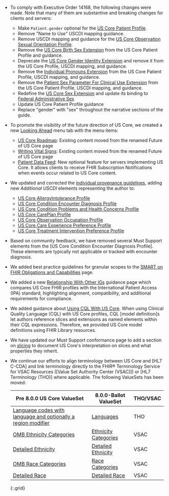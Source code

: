 
- To comply with Executive Order 14168, the following changes were made.  Note that many of them are substantive and breaking changes for clients and servers:
   - Make `Patient.gender` optional for the [US Core Patient Profile](StructureDefinition-us-core-patient.html).
   - Remove "Name to Use" USCDI mapping guidance.
   - Remove USCDI mapping and guidance for the [US Core Observation Sexual Orientation Profile](StructureDefinition-us-core-observation-sexual-orientation.html).
   - Remove the [US Core Birth Sex Extension](StructureDefinition-us-core-birthsex.html) from the US Core Patient Profile and guidance.
   - Deprecate the [US Core Gender Identity Extension](StructureDefinition-us-core-genderIdentity.html) and remove it from the US Core Profile, USCDI mapping, and guidance.
   - Remove the [Individual Pronouns Extension](http://hl7.org/fhir/StructureDefinition/individual-pronouns) from the US Core Patient Profile, USCDI mapping, and guidance.
   - Remove the [Patient Sex Parameter For Clinical Use Extension](http://hl7.org/fhir/StructureDefinition/patient-sexParameterForClinicalUse) from the US Core Patient Profile, USCDI mapping, and guidance.
   - Redefine the [US Core Sex Extension](StructureDefinition-us-core-sex.html) and update its binding to [Federal Administrative Sex](https://vsac.nlm.nih.gov/valueset/2.16.840.1.113762.1.4.1021.121/expansion/Latest)
   - Update US Core Patient Profile guidance
   - Replace "gender" with "sex" throughout the narrative sections of the guide.
- To promote the visibility of the future direction of US Core, we created a new [Looking Ahead](looking-ahead.html) menu tab with the menu items:
  - [US Core Roadmap](us-core-roadmap.html): Existing content moved from the renamed Future of US Core page
   - [Writing Vital Signs](writing-vital-signs.html): Existing content moved from the renamed Future of US Core page
   - [Patient Data Feed](patient-data-feed.html): New optional feature for servers implementing US Core. It allows clients to receive FHIR Subscription Notifications when events occur related to US Core content.
- We updated and corrected the [individual provenance guidelines](basic-provenance.html#individual-level-provenance), adding new *Additional USCDI* elements representing the author to:
  -  [US Core AllergyIntolerance Profile](StructureDefinition-us-core-allergyintolerance.html)
  -  [US Core Condition Encounter Diagnosis Profile](StructureDefinition-us-core-condition-encounter-diagnosis.html)
  -  [US Core Condition Problems and Health Concerns Profile](StructureDefinition-us-core-condition-problems-health-concerns.html)
  -  [US Core CarePlan Profile](StructureDefinition-us-core-careplan.html)
  -  [US Core Observation Occupation Profile](StructureDefinition-us-core-observation-occupation.html)
  -  [US Core Care Experience Preference Profile](StructureDefinition-us-core-care-experience-preference.html)
  -  [US Core Treatment Intervention Preference Profile](StructureDefinition-us-core-treatment-intervention-preference.html)
- Based on community feedback, we have removed several Must Support elements from the [US Core Condition Encounter Diagnosis Profile]. These elements are typically not applicable or tracked with encounter diagnosis.
-  We added best practice guidelines for granular scopes to the [SMART on FHIR Obligations and Capabilities](scopes.html#best-practices) page.
-  We added a new [Relationship With Other IGs](relationship-with-other-igs.html) guidance page which compares US Core FHIR profiles with the International Patient Access (IPA) standard, highlighting alignment, compatibility, and additional requirements for compliance.
-  We added guidance about [Using CQL With US Core](general-guidance.html#using-cql-with-us-core). When using Clinical Quality Language (CQL) with US Core profiles, CQL [model definition]s let authors reference slices and extensions as named elements within their CQL expressions. Therefore, we provided US Core model definitions using FHIR Library resources.
- We have updated our Must Support conformance page to add a section on [slicing](must-support.html#must-support---slices) to document US Core's interpretation on slices and what properties they inherit.
- We continue our efforts to align terminology between US Core and [HL7 C-CDA] and link terminology directly to the FHIR® Terminology Service for VSAC Resources ([Value Set Authority Center (VSAC)]) or [HL7 Terminology (THO)] where applicable.  The following ValueSets has been moved:
  
   |Pre 8.0.0 US Core ValueSet|8.0.0-Ballot ValueSet|THO/VSAC|
   |---|---|---|
   | [Language codes with language and optionally a region modifier](https://hl7.org/fhir/us/core/STU7/ValueSet-simple-language.html)|[Languages](http://terminology.hl7.org/ValueSet/Languages)|THO|
   |[OMB Ethnicity Categories](https://hl7.org/fhir/us/core/STU7/ValueSet-omb-ethnicity-category.html)|[Ethnicity Categories](https://vsac.nlm.nih.gov/valueset/2.16.840.1.113883.4.642.40.2.48.3/expansion) |VSAC
   |[Detailed Ethnicity](https://hl7.org/fhir/us/core/STU7/ValueSet-detailed-ethnicity.html)|[Detailed Ethnicity](https://vsac.nlm.nih.gov/valueset/2.16.840.1.113883.4.642.40.2.48.1/expansion)|VSAC
   |[OMB Race Categories](https://hl7.org/fhir/us/core/STU7/ValueSet-omb-race-category.html)|[Race Categories](https://vsac.nlm.nih.gov/valueset/2.16.840.1.113883.4.642.2.575/expansion)|VSAC
   |[Detailed Race](https://hl7.org/fhir/us/core/STU7/ValueSet-detailed-race.html)|[Detailed Race](https://vsac.nlm.nih.gov/valueset/2.16.840.1.113762.1.4.1267.25/expansion)|VSAC
   {:.grid}